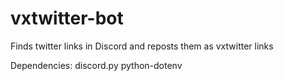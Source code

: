 # vxtwitter-bot
Finds twitter links in Discord and reposts them as vxtwitter links


Dependencies:
    discord.py
    python-dotenv